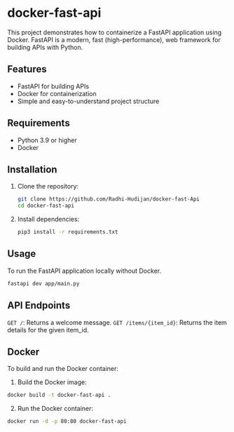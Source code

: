 # docker-fast-api

This project demonstrates how to containerize a FastAPI application using Docker. FastAPI is a modern, fast (high-performance), web framework for building APIs with Python.

## Features

- FastAPI for building APIs
- Docker for containerization
- Simple and easy-to-understand project structure

## Requirements

- Python 3.9 or higher
- Docker

## Installation

1. Clone the repository:

   ```sh
   git clone https://github.com/Radhi-Hudijan/docker-fast-Api
   cd docker-fast-api
   ```

2. Install dependencies:
   ```sh
   pip3 install -r requirements.txt
   ```

## Usage

To run the FastAPI application locally without Docker.

```sh
fastapi dev app/main.py
```

## API Endpoints

`GET /`: Returns a welcome message.
`GET /items/{item_id}`: Returns the item details for the given item_id.

## Docker

To build and run the Docker container:

1. Build the Docker image:

```sh
docker build -t docker-fast-api .
```

2. Run the Docker container:

```sh
docker run -d -p 80:80 docker-fast-api
```

